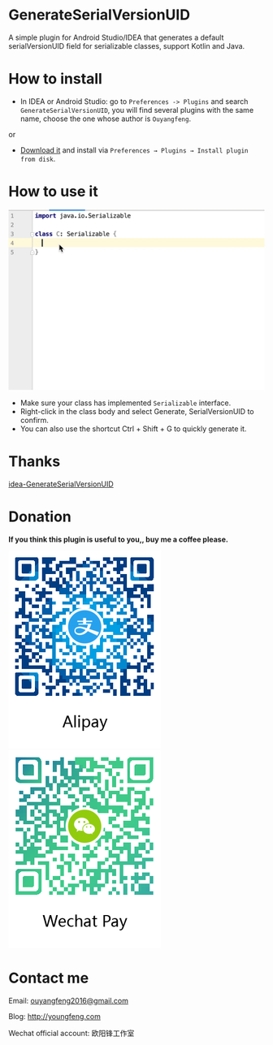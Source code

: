 GenerateSerialVersionUID
==
A simple plugin for Android Studio/IDEA that generates a default serialVersionUID field for serializable classes, support Kotlin and Java.

# How to install
* In IDEA or Android Studio: go to `Preferences -> Plugins` and search  `GenerateSerialVersionUID`, you will find several plugins with the same name, choose the one whose author is `Ouyangfeng`.

or 

* [Download it](https://plugins.jetbrains.com/plugin/13497-generateserialversionuid/) and install via `Preferences → Plugins → Install plugin from disk`.

# How to use it
![](https://raw.githubusercontent.com/yuanhoujun/intellij-generate-serial-version-uid-plugin/master/images/howToUse.gif)

* Make sure your class has implemented `Serializable` interface.
* Right-click in the class body and select Generate, SerialVersionUID to confirm.
* You can also use the shortcut Ctrl + Shift + G to quickly generate it.

# Thanks
[idea-GenerateSerialVersionUID](https://github.com/jbellassai/idea-GenerateSerialVersionUID)

# Donation
**If you think this plugin is useful to you,, buy me a coffee please.**

![](https://github.com/yuanhoujun/intellij-generate-serial-version-uid-plugin/blob/master/images/alipay.png?raw=true)
![](https://github.com/yuanhoujun/intellij-generate-serial-version-uid-plugin/blob/master/images/wechatpay.png?raw=true)

# Contact me
Email: ouyangfeng2016@gmail.com

Blog: http://youngfeng.com

Wechat official account: 欧阳锋工作室

